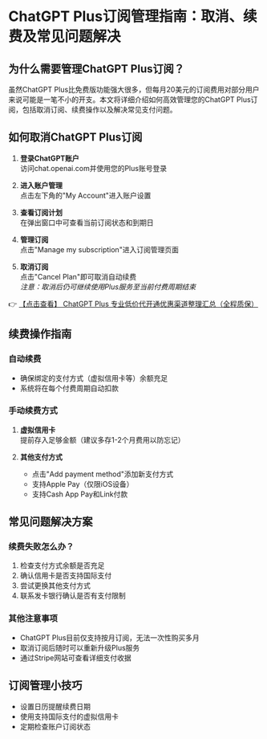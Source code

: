 # ChatGPT Plus订阅管理指南：取消、续费及常见问题解决

## 为什么需要管理ChatGPT Plus订阅？
虽然ChatGPT Plus比免费版功能强大很多，但每月20美元的订阅费用对部分用户来说可能是一笔不小的开支。本文将详细介绍如何高效管理您的ChatGPT Plus订阅，包括取消订阅、续费操作以及解决常见支付问题。

## 如何取消ChatGPT Plus订阅
1. **登录ChatGPT账户**  
   访问chat.openai.com并使用您的Plus账号登录

2. **进入账户管理**  
   点击左下角的"My Account"进入账户设置

3. **查看订阅计划**  
   在弹出窗口中可查看当前订阅状态和到期日

4. **管理订阅**  
   点击"Manage my subscription"进入订阅管理页面

5. **取消订阅**  
   点击"Cancel Plan"即可取消自动续费  
   *注意：取消后仍可继续使用Plus服务至当前付费周期结束*

👉 [【点击查看】 ChatGPT Plus 专业低价代开通优惠渠道整理汇总（全程质保）](https://bit.ly/DaiKai)

## 续费操作指南
### 自动续费
- 确保绑定的支付方式（虚拟信用卡等）余额充足
- 系统将在每个付费周期自动扣款

### 手动续费方式
1. **虚拟信用卡**  
   提前存入足够金额（建议多存1-2个月费用以防忘记）

2. **其他支付方式**  
   - 点击"Add payment method"添加新支付方式
   - 支持Apple Pay（仅限iOS设备）
   - 支持Cash App Pay和Link付款

## 常见问题解决方案
### 续费失败怎么办？
1. 检查支付方式余额是否充足
2. 确认信用卡是否支持国际支付
3. 尝试更换其他支付方式
4. 联系发卡银行确认是否有支付限制

### 其他注意事项
- ChatGPT Plus目前仅支持按月订阅，无法一次性购买多月
- 取消订阅后随时可以重新升级Plus服务
- 通过Stripe网站可查看详细支付收据

## 订阅管理小技巧
- 设置日历提醒续费日期
- 使用支持国际支付的虚拟信用卡
- 定期检查账户订阅状态